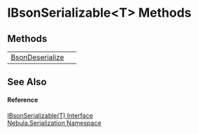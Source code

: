 # IBsonSerializable&lt;T&gt; Methods




## Methods
<table>
<tr>
<td><a href="M_Nebula_Serialization_IBsonSerializable_1_BsonDeserialize">BsonDeserialize</a></td>
<td> </td></tr>
</table>

## See Also


#### Reference
<a href="T_Nebula_Serialization_IBsonSerializable_1">IBsonSerializable(T) Interface</a>  
<a href="N_Nebula_Serialization">Nebula.Serialization Namespace</a>  
